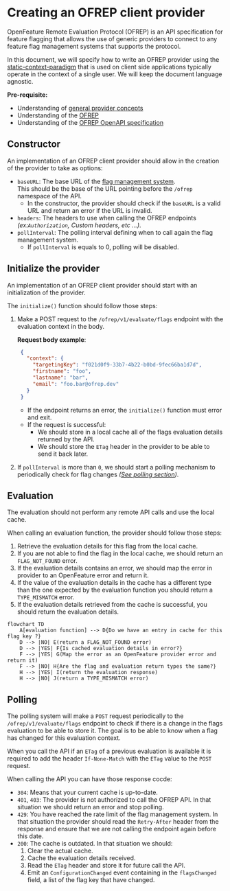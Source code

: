 # Creating an OFREP client provider

OpenFeature Remote Evaluation Protocol (OFREP) is an API specification for feature flagging that allows the use of generic providers to connect to any feature flag management systems that supports the protocol.

In this document, we will specify how to write an OFREP provider using the [static-context-paradigm](https://openfeature.dev/specification/glossary/#static-context-paradigm) that is used on client side applications typically operate in the context of a single user. 
We will keep the document language agnostic.

**Pre-requisite:**
- Understanding of [general provider concepts](https://openfeature.dev/docs/reference/concepts/provider/)
- Understanding of the [OFREP](../../README.md)
- Understanding of the [OFREP OpenAPI specification](../../service/openapi.yaml)

## Constructor
An implementation of an OFREP client provider should allow in the creation of the provider to take as options:
- `baseURL`: The base URL of the [flag management system](https://openfeature.dev/specification/glossary#flag-management-system).  
  This should be the base of the URL pointing before the `/ofrep` namespace of the API.
  - In the constructor, the provider should check if the `baseURL` is a valid URL and return an error if the URL is invalid.
- `headers`: The headers to use when calling the OFREP endpoints *(ex:`Authorization`, Custom headers, etc ...)*.
- `pollInterval`: The polling interval defining when to call again the flag management system.
  - If `pollInterval` is equals to 0, polling will be disabled.

## Initialize the provider
An implementation of an OFREP client provider should start with an initialization of the provider.

The `initialize()` function should follow those steps:
1. Make a POST request to the `/ofrep/v1/evaluate/flags` endpoint with the evaluation context in the body.

   **Request body example**:
   ```json
    {
      "context": {
        "targetingKey": "f021d0f9-33b7-4b22-b0bd-9fec66ba1d7d",
        "firstname": "foo",
        "lastname": "bar",
        "email": "foo.bar@ofrep.dev"
      }
    }
   ```

    - If the endpoint returns an error, the `initialize()` function must error and exit.  
    - If the request is successful:
      - We should store in a local cache all of the flags evaluation details returned by the API. 
      - We should store the `ETag` header in the provider to be able to send it back later.
2. If `pollInterval` is more than `0`, we should start a polling mechanism to periodically check for flag changes *([See polling section](#polling))*.

## Evaluation
The evaluation should not perform any remote API calls and use the local cache.

When calling an evaluation function, the provider should follow those steps:
1. Retrieve the evaluation details for this flag from the local cache.
2. If you are not able to find the flag in the local cache, we should return an `FLAG_NOT_FOUND` error.
3. If the evaluation details contains an error, we should map the error in provider to an OpenFeature error and return it.
4. If the value of the evaluation details in the cache has a different type than the one expected by the evaluation function you should return a `TYPE_MISMATCH` error.
5. If the evaluation details retrieved from the cache is successful, you should return the evaluation details.


```mermaid
flowchart TD
    A[evaluation function] --> D{Do we have an entry in cache for this flag key ?}
    D --> |NO| E(return a FLAG_NOT_FOUND error)
    D --> |YES| F{Is cached evaluation details in error?} 
    F --> |YES| G(Map the error as an OpenFeature provider error and return it)
    F --> |NO| H{Are the flag and evaluation return types the same?}
    H --> |YES| I(return the evaluation response)
    H --> |NO| J(return a TYPE_MISMATCH error)
```

## Polling
The polling system will make a `POST` request periodically to the `/ofrep/v1/evaluate/flags` endpoint to check if there is a change in the flags evaluation to be able to store it.
The goal is to be able to know when a flag has changed for this evaluation context.

When you call the API if an `ETag` of a previous evaluation is available it is required to add the header `If-None-Match` with the `ETag` value to the `POST` request.

When calling the API you can have those response cocde:
- `304`: Means that your current cache is up-to-date.
- `401`, `403`: The provider is not authorized to call the OFREP API. In that situation we should return an error and stop polling.
- `429`: You have reached the rate limit of the flag management system. In that situation the provider should read the `Retry-After` header from the response and ensure that we are not calling the endpoint again before this date.
- `200`: The cache is outdated. In that situation we should:
  1. Clear the actual cache.
  2. Cache the evaluation details received.
  3. Read the `ETag` header and store it for future call the API.
  4. Emit an `ConfigurationChanged` event containing in the `flagsChanged` field, a list of the flag key that have changed.
